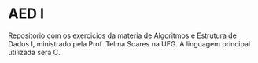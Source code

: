 # AED I
Repositorio com os exercicios da materia de  Algoritmos e Estrutura de Dados I, ministrado pela Prof. Telma Soares na UFG.
A linguagem principal utilizada sera C.
